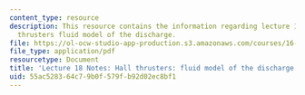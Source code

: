 ```yaml
---
content_type: resource
description: This resource contains the information regarding lecture 18 notes hall
  thrusters fluid model of the discharge.
file: https://ol-ocw-studio-app-production.s3.amazonaws.com/courses/16-522-space-propulsion-spring-2015/55ac528364c79b0f579fb92d02ec8bf1_MIT16_522S15_Lecture18.pdf
file_type: application/pdf
resourcetype: Document
title: 'Lecture 18 Notes: Hall thrusters: fluid model of the discharge'
uid: 55ac5283-64c7-9b0f-579f-b92d02ec8bf1
---
```

